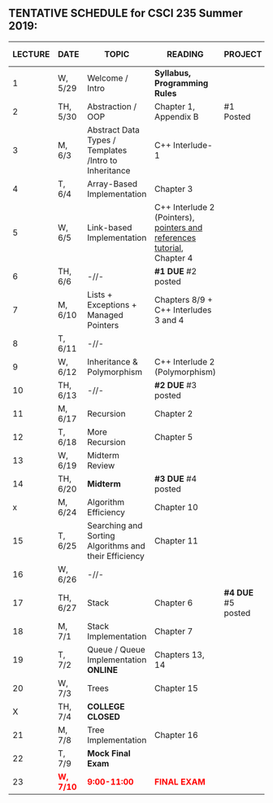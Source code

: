 

## TENTATIVE SCHEDULE for CSCI 235 Summer 2019:

LECTURE | DATE | TOPIC | READING | PROJECT | SLIDES | STUDY QUESTIONS |
------- | ---- | ----- | -------- | --------- | ------- | ------- |
1 | W, 5/29 | Welcome / Intro | **Syllabus, Programming Rules** |  | 
2 | TH,  5/30 | Abstraction / OOP | Chapter 1, Appendix B   |  #1 Posted |
3 | M, 6/3 | Abstract Data Types / Templates /Intro to Inheritance | C++ Interlude-1 | |  |  [ADT_IN_SQ](documents/ADT_InheritanceQ.pdf)
4 | T, 6/4 | Array-Based Implementation | Chapter 3  |  |  | [ArrayBag_SQ](documents/ArrayBag_studyQ.pdf)
5 | W, 6/5 | Link-based Implementation  | C++ Interlude 2 (Pointers), [pointers and references tutorial](http://www.ntu.edu.sg/home/ehchua/programming/cpp/cp4_pointerreference.html),  Chapter 4| |  | [LinkedChain_SQ](documents/LinkedChain_studyQ.pdf)
6 | TH, 6/6 | -//- | **#1 DUE** #2 posted |
7 | M, 6/10 | Lists + Exceptions + Managed Pointers| Chapters 8/9 + C++ Interludes 3 and 4 |  | | [List_SQ](documents/List_studyQ.pdf)
8 | T, 6/11 | -//-|  |    | 
9 | W, 6/12 | Inheritance  & Polymorphism  | C++ Interlude 2 (Polymorphism) | |  | [Polymorphism_SQ](documents/Polymorphism_studyQ.pdf)
10 | TH, 6/13 | -//-  | **#2 DUE** #3 posted | |
11 | M, 6/17 | Recursion | Chapter 2 | | |  [Recursion_SQ](documents/Recursion_studyQ.pdf)
12 | T, 6/18 | More Recursion | Chapter 5 | |  
13 | W, 6/19 | Midterm Review| |  | [Midterm Review](Lectures/MidtermReview.pdf)
14 | TH, 6/20 |**Midterm**  | **#3 DUE** #4 posted |  |  | 
x | M, 6/24| Algorithm Efficiency | Chapter 10 | | |[AlgoEfficiency_SQ](documents/AlgoEff_studyQ.pdf)
15 | T, 6/25 | Searching and Sorting Algorithms and their Efficiency  | Chapter 11 | | |[Sorting_SQ](documents/Sorting_studyQ.pdf)
16 | W, 6/26 |-//- | | 
17| TH, 6/27 | Stack | Chapter 6 | **#4 DUE** #5 posted |
18 | M, 7/1 |Stack Implementation | Chapter 7  |  | 
19 | T, 7/2 | Queue / Queue Implementation **ONLINE** | Chapters 13, 14 |  | 
20 | W, 7/3 |  Trees | Chapter 15 | | 
X | TH, 7/4 | **COLLEGE CLOSED** |
21 | M, 7/8 |  Tree Implementation | Chapter 16 ||
22 | T, 7/9 | **Mock Final Exam** |
23 |<b><span style="color:red">  W, 7/10 </span></b> | <b><span style="color:red">  9:00-11:00  </span></b> | <b><span style="color:red"> FINAL EXAM </span></b> | |



